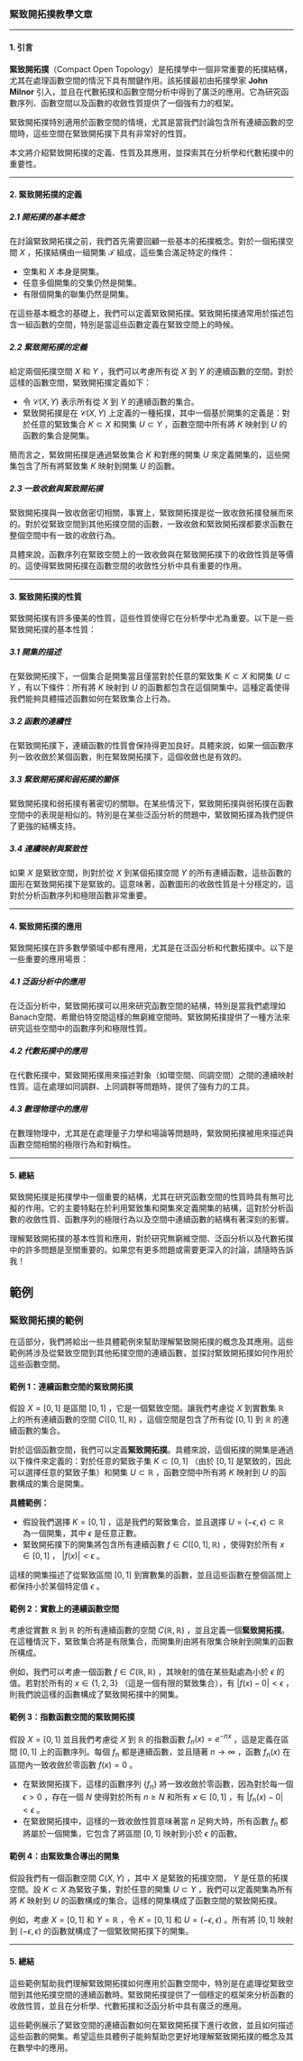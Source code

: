 ### 緊致開拓撲教學文章

---

#### 1. 引言

**緊致開拓撲**（Compact Open Topology）是拓撲學中一個非常重要的拓撲結構，尤其在處理函數空間的情況下具有關鍵作用。該拓撲最初由拓撲學家 **John Milnor** 引入，並且在代數拓撲和函數空間分析中得到了廣泛的應用。它為研究函數序列、函數空間以及函數的收斂性質提供了一個強有力的框架。

緊致開拓撲特別適用於函數空間的情境，尤其是當我們討論包含所有連續函數的空間時，這些空間在緊致開拓撲下具有非常好的性質。

本文將介紹緊致開拓撲的定義、性質及其應用，並探索其在分析學和代數拓撲中的重要性。

---

#### 2. 緊致開拓撲的定義

##### 2.1 開拓撲的基本概念

在討論緊致開拓撲之前，我們首先需要回顧一些基本的拓撲概念。對於一個拓撲空間  $`X`$ ，拓撲結構由一組開集  $`\mathcal{T}`$  組成，這些集合滿足特定的條件：

- 空集和  $`X`$  本身是開集。
- 任意多個開集的交集仍然是開集。
- 有限個開集的聯集仍然是開集。

在這些基本概念的基礎上，我們可以定義緊致開拓撲。緊致開拓撲通常用於描述包含一組函數的空間，特別是當這些函數定義在緊致空間上的時候。

##### 2.2 緊致開拓撲的定義

給定兩個拓撲空間  $`X`$  和  $`Y`$ ，我們可以考慮所有從  $`X`$  到  $`Y`$  的連續函數的空間。對於這樣的函數空間，緊致開拓撲定義如下：

- 令  $`\mathcal{C}(X, Y)`$  表示所有從  $`X`$  到  $`Y`$  的連續函數的集合。
- 緊致開拓撲是在  $`\mathcal{C}(X, Y)`$  上定義的一種拓撲，其中一個基於開集的定義是：對於任意的緊致集合  $`K \subset X`$  和開集  $`U \subset Y`$ ，函數空間中所有將  $`K`$  映射到  $`U`$  的函數的集合是開集。

簡而言之，緊致開拓撲是通過緊致集合  $`K`$  和對應的開集  $`U`$  來定義開集的，這些開集包含了所有將緊致集  $`K`$  映射到開集  $`U`$  的函數。

##### 2.3 一致收斂與緊致開拓撲

緊致開拓撲與一致收斂密切相關，事實上，緊致開拓撲是從一致收斂拓撲發展而來的。對於從緊致空間到其他拓撲空間的函數，一致收斂和緊致開拓撲都要求函數在整個空間中有一致的收斂行為。

具體來說，函數序列在緊致空間上的一致收斂與在緊致開拓撲下的收斂性質是等價的。這使得緊致開拓撲在函數空間的收斂性分析中具有重要的作用。

---

#### 3. 緊致開拓撲的性質

緊致開拓撲有許多優美的性質，這些性質使得它在分析學中尤為重要。以下是一些緊致開拓撲的基本性質：

##### 3.1 開集的描述

在緊致開拓撲下，一個集合是開集當且僅當對於任意的緊致集  $`K \subset X`$  和開集  $`U \subset Y`$ ，有以下條件：所有將  $`K`$  映射到  $`U`$  的函數都包含在這個開集中。這種定義使得我們能夠具體描述函數如何在緊致集合上行為。

##### 3.2 函數的連續性

在緊致開拓撲下，連續函數的性質會保持得更加良好。具體來說，如果一個函數序列一致收斂於某個函數，則在緊致開拓撲下，這個收斂也是有效的。

##### 3.3 緊致開拓撲和弱拓撲的關係

緊致開拓撲和弱拓撲有著密切的關聯。在某些情況下，緊致開拓撲與弱拓撲在函數空間中的表現是相似的。特別是在某些泛函分析的問題中，緊致開拓撲為我們提供了更強的結構支持。

##### 3.4 連續映射與緊致性

如果  $`X`$  是緊致空間，則對於從  $`X`$  到某個拓撲空間  $`Y`$  的所有連續函數，這些函數的圖形在緊致開拓撲下是緊致的。這意味著，函數圖形的收斂性質是十分穩定的，這對於分析函數序列和極限函數非常重要。

---

#### 4. 緊致開拓撲的應用

緊致開拓撲在許多數學領域中都有應用，尤其是在泛函分析和代數拓撲中。以下是一些重要的應用場景：

##### 4.1 泛函分析中的應用

在泛函分析中，緊致開拓撲可以用來研究函數空間的結構，特別是當我們處理如Banach空間、希爾伯特空間這樣的無窮維空間時。緊致開拓撲提供了一種方法來研究這些空間中的函數序列和極限性質。

##### 4.2 代數拓撲中的應用

在代數拓撲中，緊致開拓撲用來描述對象（如環空間、同調空間）之間的連續映射性質。這在處理如同調群、上同調群等問題時，提供了強有力的工具。

##### 4.3 數理物理中的應用

在數理物理中，尤其是在處理量子力學和場論等問題時，緊致開拓撲被用來描述與函數空間相關的極限行為和對稱性。

---

#### 5. 總結

緊致開拓撲是拓撲學中一個重要的結構，尤其在研究函數空間的性質時具有無可比擬的作用。它的主要特點在於利用緊致集和開集來定義開集的結構，這對於分析函數的收斂性質、函數序列的極限行為以及空間中連續函數的結構有著深刻的影響。

理解緊致開拓撲的基本性質和應用，對於研究無窮維空間、泛函分析以及代數拓撲中的許多問題是至關重要的。如果您有更多問題或需要更深入的討論，請隨時告訴我！

## 範例

### 緊致開拓撲的範例

在這部分，我們將給出一些具體範例來幫助理解緊致開拓撲的概念及其應用。這些範例將涉及從緊致空間到其他拓撲空間的連續函數，並探討緊致開拓撲如何作用於這些函數空間。

#### 範例 1：連續函數空間的緊致開拓撲

假設  $`X = [0, 1]`$  是區間  $`[0, 1]`$ ，它是一個緊致空間。讓我們考慮從  $`X`$  到實數集  $`\mathbb{R}`$  上的所有連續函數的空間  $`C([0, 1], \mathbb{R})`$ ，這個空間是包含了所有從  $`[0, 1]`$  到  $`\mathbb{R}`$  的連續函數的集合。

對於這個函數空間，我們可以定義**緊致開拓撲**。具體來說，這個拓撲的開集是通過以下條件來定義的：對於任意的緊致子集  $`K \subset [0, 1]`$ （由於  $`[0, 1]`$  是緊致的，因此可以選擇任意的緊致子集）和開集  $`U \subset \mathbb{R}`$ ，函數空間中所有將  $`K`$  映射到  $`U`$  的函數構成的集合是開集。

**具體範例：**

- 假設我們選擇  $`K = [0, 1]`$ ，這是我們的緊致集合，並且選擇  $`U = (-\epsilon, \epsilon) \subset \mathbb{R}`$  為一個開集，其中  $`\epsilon`$  是任意正數。
- 緊致開拓撲下的開集將包含所有連續函數  $`f \in C([0, 1], \mathbb{R})`$ ，使得對於所有  $`x \in [0, 1]`$ ， $`|f(x)| < \epsilon`$ 。

這樣的開集描述了從緊致區間  $`[0, 1]`$  到實數集的函數，並且這些函數在整個區間上都保持小於某個特定值  $`\epsilon`$ 。

#### 範例 2：實數上的連續函數空間

考慮從實數  $`\mathbb{R}`$  到  $`\mathbb{R}`$  的所有連續函數的空間  $`C(\mathbb{R}, \mathbb{R})`$ ，並且定義一個**緊致開拓撲**。在這種情況下，緊致集合將是有限集合，而開集則由將有限集合映射到開集的函數所構成。

例如，我們可以考慮一個函數  $`f \in C(\mathbb{R}, \mathbb{R})`$ ，其映射的值在某些點處為小於  $`\epsilon`$  的值。若對於所有的  $`x \in \{1, 2, 3\}`$ （這是一個有限的緊致集合），有  $`|f(x) - 0| < \epsilon`$ ，則我們說這樣的函數構成了緊致開拓撲中的開集。

#### 範例 3：指數函數空間的緊致開拓撲

假設  $`X = [0, 1]`$  並且我們考慮從  $`X`$  到  $`\mathbb{R}`$  的指數函數  $`f_n(x) = e^{-n x}`$ ，這是定義在區間  $`[0, 1]`$  上的函數序列。每個  $`f_n`$  都是連續函數，並且隨著  $`n \to \infty`$ ，函數  $`f_n(x)`$  在區間內一致收斂於零函數  $`f(x) = 0`$ 。

- 在緊致開拓撲下，這樣的函數序列  $`\{ f_n \}`$  將一致收斂於零函數，因為對於每一個  $`\epsilon > 0`$ ，存在一個  $`N`$  使得對於所有  $`n \geq N`$  和所有  $`x \in [0, 1]`$ ，有  $`|f_n(x) - 0| < \epsilon`$ 。
- 在緊致開拓撲中，這樣的一致收斂性質意味著當  $`n`$  足夠大時，所有函數  $`f_n`$  都將屬於一個開集，它包含了將區間  $`[0, 1]`$  映射到小於  $`\epsilon`$  的函數。

#### 範例 4：由緊致集合導出的開集

假設我們有一個函數空間  $`C(X, Y)`$ ，其中  $`X`$  是緊致的拓撲空間， $`Y`$  是任意的拓撲空間。設  $`K \subset X`$  為緊致子集，對於任意的開集  $`U \subset Y`$ ，我們可以定義開集為所有將  $`K`$  映射到  $`U`$  的函數構成的集合。這樣的開集構成了函數空間的緊致開拓撲。

例如，考慮  $`X = [0, 1]`$  和  $`Y = \mathbb{R}`$ ，令  $`K = [0, 1]`$  和  $`U = (-\epsilon, \epsilon)`$ 。所有將  $`[0, 1]`$  映射到  $`(-\epsilon, \epsilon)`$  的函數就構成了一個緊致開拓撲下的開集。

---

#### 5. 總結

這些範例幫助我們理解緊致開拓撲如何應用於函數空間中，特別是在處理從緊致空間到其他拓撲空間的連續函數時。緊致開拓撲提供了一個穩定的框架來分析函數的收斂性質，並且在分析學、代數拓撲和泛函分析中具有廣泛的應用。

這些範例展示了緊致空間的連續函數如何在緊致開拓撲下進行收斂，並且如何描述這些函數的開集。希望這些具體例子能夠幫助您更好地理解緊致開拓撲的概念及其在數學中的應用。